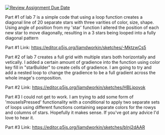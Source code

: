 [![Review Assignment Due Date](https://classroom.github.com/assets/deadline-readme-button-8d59dc4de5201274e310e4c54b9627a8934c3b88527886e3b421487c677d23eb.svg)](https://classroom.github.com/a/oPXDwk0m)

Part #1 of lab 7 is a simple code that using a loop function creates a diagonal line of 20 separate stars with three varities of color, size, shape. 
Using angle of position from my 'star' function I altered the position of each new star to move diagonally, resulting in a 3 stars being looped into a fully
diagonal pattern

Part #1 Link: https://editor.p5js.org/liamdworkin/sketches/-MktzwCs5

Part #2 of lab 7 creates a full grid with multiple stars both horizontally and vetically. I added a certain amount of gradience into the function using color 
key fill in "starBuilder" to create cells of gradience. I am going to try and add a nested loop to change the gradience to be a full gradient across the whole 
image's composition. 

Part #2 Link: https://editor.p5js.org/liamdworkin/sketches/HBLjpoyok

Part #3 I could not get to work. I am trying to add some form of 'mouseIsPressed' functionality with a conditional to apply two separate sets of loops using different functions containing separate colors for the rowys and columns of stars. Hopefully it makes sense. If you've got any advice I'd love to hear it. 

Part #3 Link: https://editor.p5js.org/liamdworkin/sketches/bInj2dAAR
